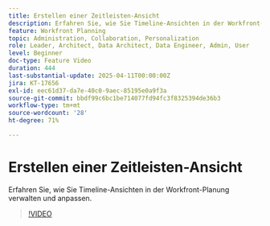 ```yaml
---
title: Erstellen einer Zeitleisten-Ansicht
description: Erfahren Sie, wie Sie Timeline-Ansichten in der Workfront-Planung verwalten und anpassen.
feature: Workfront Planning
topic: Administration, Collaboration, Personalization
role: Leader, Architect, Data Architect, Data Engineer, Admin, User
level: Beginner
doc-type: Feature Video
duration: 444
last-substantial-update: 2025-04-11T00:00:00Z
jira: KT-17656
exl-id: eec61d37-da7e-40c0-9aec-85195e0a9f3a
source-git-commit: bbdf99c6bc1be714077fd94fc3f8325394de36b3
workflow-type: tm+mt
source-wordcount: '28'
ht-degree: 71%

---
```


# Erstellen einer Zeitleisten-Ansicht

Erfahren Sie, wie Sie Timeline-Ansichten in der Workfront-Planung verwalten und anpassen.

>[!VIDEO](https://video.tv.adobe.com/v/3457601/?learn=on&enablevpops=1)
